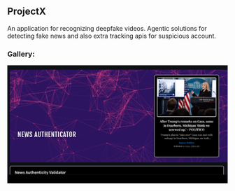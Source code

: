 ## ProjectX
An application for recognizing deepfake videos. Agentic solutions for detecting fake news and also extra tracking apis for suspicious account.

### Gallery:

![Demo](gallery.gif)

